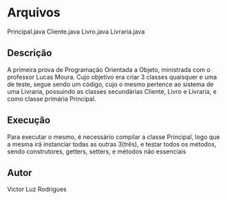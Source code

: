 
# Arquivos

Principal.java
Cliente.java
Livro.java
Livraria.java

## Descrição
A primeira prova de Programação Orientada a Objeto, ministrada com o professor Lucas Moura. Cujo objetivo era criar 3 classes quaisquer e uma de teste, segue sendo um código, cujo o mesmo pertence ao sistema de uma Livraria, possuindo as classes secundárias Cliente, Livro e Livraria, e como classe primária Principal.

## Execução
Para executar o mesmo, é necessário compilar a classe Principal, logo que a mesma irá instanciar todas as outras 3(três), e testar todos os métodos, sendo construtores, getters, setters, e métodos não essenciais

## Autor

Victor Luz Rodrigues
